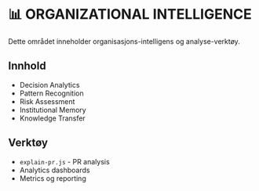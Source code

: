 # 📊 ORGANIZATIONAL INTELLIGENCE

Dette området inneholder organisasjons-intelligens og analyse-verktøy.

## Innhold
- Decision Analytics
- Pattern Recognition
- Risk Assessment
- Institutional Memory
- Knowledge Transfer

## Verktøy
- `explain-pr.js` - PR analysis
- Analytics dashboards
- Metrics og reporting